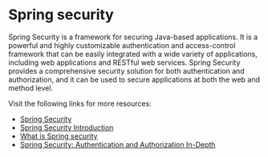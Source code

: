 # Spring security

Spring Security is a framework for securing Java-based applications. It is a powerful and highly customizable authentication and access-control framework that can be easily integrated with a wide variety of applications, including web applications and RESTful web services. Spring Security provides a comprehensive security solution for both authentication and authorization, and it can be used to secure applications at both the web and method level.

Visit the following links for more resources:

- [Spring Security](https://spring.io/projects/spring-security)
- [Spring Security Introduction](https://www.javatpoint.com/spring-security-introduction)
- [What is Spring security](https://www.javadevjournal.com/spring/what-is-spring-security/)
- [Spring Security: Authentication and Authorization In-Depth](https://www.marcobehler.com/guides/spring-security)